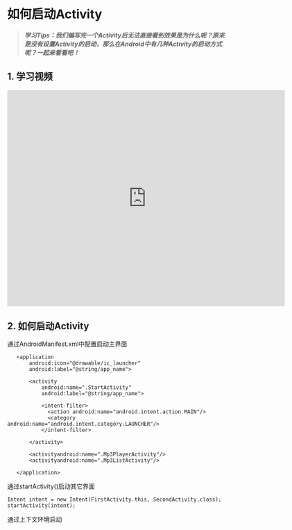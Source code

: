 # 如何启动Activity

>##### 学习Tips：我们编写完一个Activity后无法直接看到效果是为什么呢？原来是没有设置Activity的启动，那么在Android中有几种Activity的启动方式呢？一起来看看吧！

## 1. 学习视频

<iframe frameborder="0" width="640" height="498" src="https://v.qq.com/iframe/player.html?vid=z0180bhmznp&tiny=0&auto=0" allowfullscreen></iframe>

## 2. 如何启动Activity

通过AndroidManifest.xml中配置启动主界面


 ```
    <application
        android:icon="@drawable/ic_launcher"
        android:label="@string/app_name">
        
        <activity
            android:name=".StartActivity"
            android:label="@string/app_name">
            
            <intent-filter>
              <action android:name="android.intent.action.MAIN"/>
              <category android:name="android.intent.category.LAUNCHER"/>
            </intent-filter>
            
        </activity>
        
        <activityandroid:name=".Mp3PlayerActivity"/>
        <activityandroid:name=".Mp3ListActivity"/>
        
    </application>
 ```
 
通过startActivity()启动其它界面
  
 ```
Intent intent = new Intent(FirstActivity.this, SecondActivity.class);
startActivity(intent);
 ```
 
 通过上下文环境启动